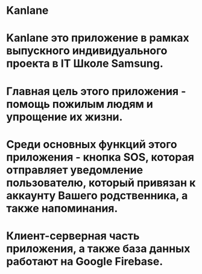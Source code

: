# Kanlane
# Kanlane это приложение в рамках выпускного индивидуального проекта в IT Школе Samsung.
# Главная цель этого приложения - помощь пожилым людям и упрощение их жизни.
# Среди основных функций этого приложения - кнопка SOS, которая отправляет уведомление пользователю, который привязан к аккаунту Вашего родственника, а также напоминания.
# Клиент-серверная часть приложения, а также база данных работают на Google Firebase.
